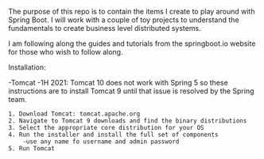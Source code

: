 The purpose of this repo is to contain the items I create to play around with Spring Boot. I will work with a couple of toy projects to understand the fundamentals to create business level distributed systems.

I am following along the guides and tutorials from the springboot.io website for those who wish to follow along.

Installation:

-Tomcat
	-1H 2021: 
	Tomcat 10 does not work with Spring 5 so these instructions are to install Tomcat 9 until that issue is resolved by the Spring team.

	1. Download Tomcat: tomcat.apache.org
	2. Navigate to Tomcat 9 downloads and find the binary distributions
	3. Select the appropriate core distribution for your OS
	4. Run the installer and install the full set of components
		-use any name fo username and admin password
	5. Run Tomcat


